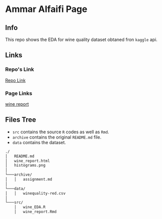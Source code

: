 # Ammar Alfaifi Page

## Info

This repo shows the EDA for wine quality dataset obtaned fron `kaggle` api.

## Links

### Repo's Link

[Repo Link](https://github.com/Misk-DSI/individual-assignment-2-ammar-faifi)

### Page Links

[wine report](./wine_report.html)

## Files Tree

- `src` contains the source `R` codes as well as `Rmd`.
- `archive` contains the original `README.md` file.
- `data` contains the dataset.

```bash
./
│   README.md
│   wine_report.html    
│   histograms.png
│   
└───archive/
│   │   assignment.md
│   
└───data/
│   │   winequality-red.csv
│   
└───src/
    │   wine_EDA.R
    │   wine_report.Rmd
```
